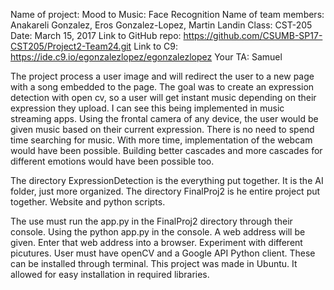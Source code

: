 Name of project: Mood to Music: 
Face Recognition Name of team members: Anakareli Gonzalez, Eros Gonzalez-Lopez, Martin Landin 
Class: CST-205 
Date: March 15, 2017 
Link to GitHub repo: https://github.com/CSUMB-SP17-CST205/Project2-Team24.git 
Link to C9: https://ide.c9.io/egonzalezlopez/egonzalezlopez 
Your TA: Samuel

The project process a user image and will redirect the user to a new page with a song embedded to the page. 
The goal was to create an expression detection with open cv, so a user will get instant music depending on their expression they upload. 
I can see this being implemented in music streaming apps. Using the frontal camera of any device, the user would be given music based on 
their current expression. There is no need to spend time searching for music. With more time, implementation of the webcam would have been possible. 
Building better cascades and more cascades for different emotions would have been possible too.

The directory ExpressionDetection is the everything put together. It is the AI folder, just more organized. 
The directory FinalProj2 is he entire project put together. Website and python scripts.

The use must run the app.py in the FinalProj2 directory through their console. Using the python app.py in the console.
A web address will be given. Enter that web address into a browser. Experiment with different picutures. User must have openCV 
and a Google API Python client. These can be installed through terminal. This project was made in Ubuntu. It allowed for easy installation
in required libraries.